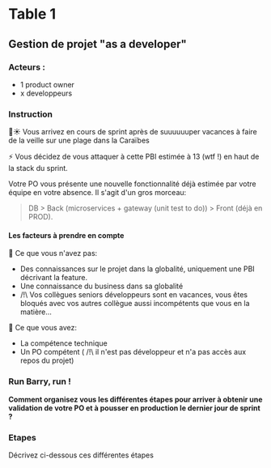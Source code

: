 # Table 1
## Gestion de projet "as a developer"
### Acteurs : 
- 1 product owner
- x developpeurs

### Instruction
🌴☀ Vous arrivez en cours de sprint après de suuuuuuper vacances à faire de la veille sur une plage dans la Caraïbes 

⚡ Vous décidez de vous attaquer à cette PBI estimée à 13 (wtf !) en haut de la stack du sprint. 

Votre PO vous présente une nouvelle fonctionnalité déjà estimée par votre équipe en votre absence. 
Il s'agit d'un gros morceau:
> DB > Back (microservices + gateway (unit test to do)) > Front (déjà en PROD).

#### Les facteurs à prendre en compte
💩 Ce que vous n'avez pas:
- Des connaissances sur le projet dans la globalité, uniquement une PBI décrivant la feature.
- Une connaissance du business dans sa globalité
- /!\ Vos collègues seniors développeurs sont en vacances, vous êtes bloqués avec vos autres collègue aussi incompétents que vous en la matière...

😤 Ce que vous avez:
- La compétence technique
- Un PO compétent ( /!\ il n'est pas développeur et n'a pas accès aux repos du projet)


### Run Barry, run !
**Comment organisez vous les différentes étapes pour arriver à obtenir une validation de votre PO et à pousser en production le dernier jour de sprint ?**

### Etapes
Décrivez ci-dessous ces différentes étapes
```


```
